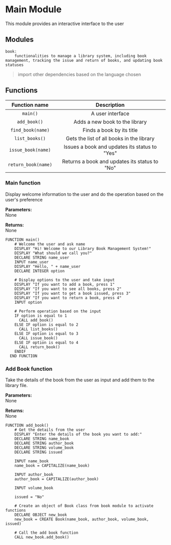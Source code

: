 # Main Module

This module provides an interactive interface to the user


## Modules

    book: 
        functionalities to manage a library system, including book management, tracking the issue and return of books, and updating book statuses

> import other dependencies based on the language chosen

    
## Functions
|Function name | Description |
|:--:|:--:|
|`main()`|A user interface|
|`add_book()`|Adds a new book to the library|
|`find_book(name)`|Finds a book by its title|
|`list_books()`|Gets the list of all books in the library|
|`issue_book(name)`|Issues a book and updates its status to "Yes"|
|`return_book(name)`|Returns a book and updates its status to "No"|


### Main function
  Display welcome information to the user and
  do the operation based on the user's preference

  **Parameters:**\
      None
      
  **Returns:**\
      None
        
```pseudocode
FUNCTION main()
    # Welcome the user and ask name
    DISPLAY "Hi! Welcome to our Library Book Management System!"
    DISPLAY "What should we call you?"
    DECLARE STRING name_user
    INPUT name_user
    DISPLAY "Hello, " + name_user
    DECLARE INTEGER option

    # Display options to the user and take input
    DISPLAY "If you want to add a book, press 1"
    DISPLAY "If you want to see all books, press 2"
    DISPLAY "If you want to get a book issued, press 3"
    DISPLAY "If you want to return a book, press 4"
    INPUT option

    # Perform operation based on the input
    IF option is equal to 1
      CALL add_book()
    ELSE IF option is equal to 2
      CALL list_books()
    ELSE IF option is equal to 3
      CALL issue_book()
    ELSE IF option is equal to 4
      CALL return_book()
    ENDIF
  END FUNCTION
```

### Add Book function

Take the details of the book from the user as input
and add them to the library file.

  **Parameters:**\
      None
      
  **Returns:**\
      None

```pseudocode
FUNCTION add_book()
    # Get the details from the user
    DISPLAY "Enter the details of the book you want to add:"
    DECLARE STRING name_book
    DECLARE STRING author_book
    DECLARE STRING volume_book
    DECLARE STRING issued
    
    INPUT name_book
    name_book = CAPITALIZE(name_book)
    
    INPUT author_book
    author_book = CAPITALIZE(author_book)
    
    INPUT volume_book
    
    issued = "No"
    
    # Create an object of Book class from book module to activate functions
    DECLARE OBJECT new_book
    new_book = CREATE Book(name_book, author_book, volume_book, issued)
    
    # Call the add book function
    CALL new_book.add_book()
```
